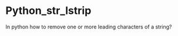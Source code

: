 Python_str_lstrip
=================

In python how to remove one or more leading characters of a string?
